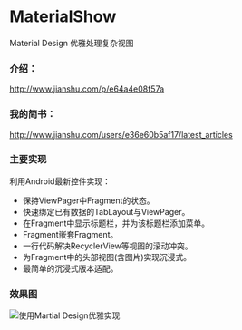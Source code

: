 # MaterialShow
Material Design 优雅处理复杂视图

### 介绍：
http://www.jianshu.com/p/e64a4e08f57a

### 我的简书：
http://www.jianshu.com/users/e36e60b5af17/latest_articles

### 主要实现
利用Android最新控件实现：
* 保持ViewPager中Fragment的状态。
* 快速绑定已有数据的TabLayout与ViewPager。
* 在Fragment中显示标题栏，并为该标题栏添加菜单。
* Fragment嵌套Fragment。
* 一行代码解决RecyclerView等视图的滚动冲突。
* 为Fragment中的头部视图(含图片)实现沉浸式。
* 最简单的沉浸式版本适配。

### 效果图
![使用Martial Design优雅实现](http://upload-images.jianshu.io/upload_images/2066824-b58f96c2b4dc80ec.png?imageMogr2/auto-orient/strip%7CimageView2/2/w/1240)
